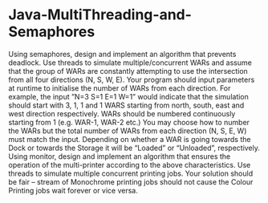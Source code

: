# Java-MultiThreading-and-Semaphores
 Using semaphores, design and implement an algorithm that prevents deadlock. Use threads to simulate multiple/concurrent WARs and assume that the group of WARs are constantly attempting to use the intersection from all four directions (N, S, W, E). Your program should input parameters at runtime to initialise the number of WARs from each direction. For example, the input ”N=3 S=1 E=1 W=1” would indicate that the simulation should start with 3, 1, 1 and 1 WARS starting from north, south, east and west direction respectively. WARs should be numbered continuously starting from 1 (e.g. WAR-1, WAR-2 etc.) You may choose how to number the WARs but the total number of WARs from each direction (N, S, E, W) must match the input. Depending on whether a WAR is going towards the Dock or towards the Storage it will be “Loaded” or “Unloaded”, respectively.    Using monitor, design and implement an algorithm that ensures the operation of the multi-printer according to the above characteristics. Use threads to simulate multiple concurrent printing jobs. Your solution should be fair – stream of Monochrome printing jobs should not cause the Colour Printing jobs wait forever or vice versa.   

